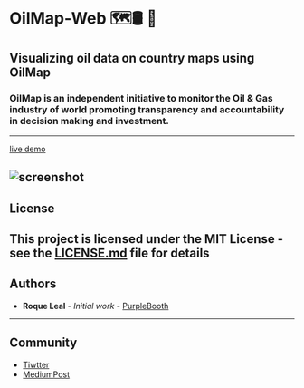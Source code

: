 # OilMap-Web 🗺🛢 🌟
Visualizing oil data on country maps using OilMap
---

### OilMap is an independent initiative to monitor the Oil & Gas industry of world promoting transparency and accountability in decision making and investment.
---
[live demo](http://oilmap.xyz)

![screenshot](screenshot.png)
---
## License
This project is licensed under the MIT License - see the [LICENSE.md](LICENSE.md) file for details
---
## Authors
* **Roque Leal** - *Initial work* - [PurpleBooth](https://www.roqueleal.me/)
---
## Community

- [Tiwtter](https://twitter.com/oilmapxyz)
- [MediumPost](https://medium.com/@roqueleal/world-oil-map-e46b774ea82b)
